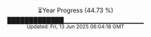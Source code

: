 <p align="center">
⏳Year Progress (44.73 %)<br>
█████████████▁▁▁▁▁▁▁▁▁▁▁▁▁▁▁▁▁ <br>
<sub>Updated: Fri, 13 Jun 2025 06:04:18 GMT</sub>
</p>


